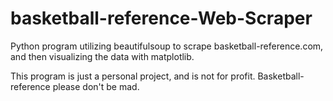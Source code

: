 # basketball-reference-Web-Scraper
Python program utilizing beautifulsoup to scrape basketball-reference.com, and then visualizing the data with matplotlib.

This program is just a personal project, and is not for profit. Basketball-reference please don't be mad.
